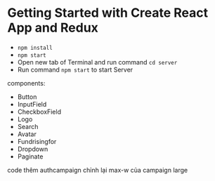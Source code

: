 # Getting Started with Create React App and Redux

-   `npm install`
-   `npm start`
-   Open new tab of Terminal and run command `cd server`
-   Run command `npm start` to start Server

components:

-   Button
-   InputField
-   CheckboxField
-   Logo
-   Search
-   Avatar
-   Fundrisingfor
-   Dropdown
-   Paginate

code thêm authcampaign
chỉnh lại max-w của campaign large
